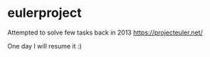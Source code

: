 # eulerproject

Attempted to solve few tasks back in 2013
https://projecteuler.net/

One day I will resume it :)
